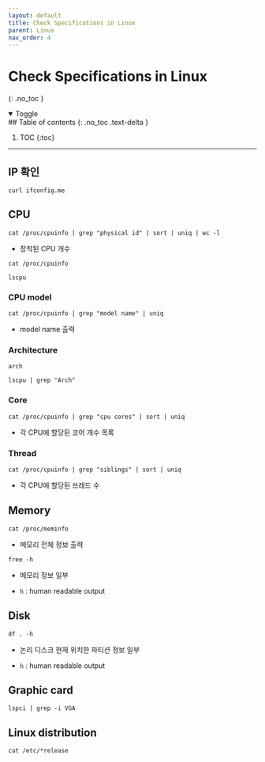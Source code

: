 ```yaml
---
layout: default
title: Check Specifications in Linux
parent: Linux
nav_order: 4
---
```


# Check Specifications in Linux
{: .no_toc }

<details open markdown="block">
  <summary>
    Toggle
  </summary>
## Table of contents
{: .no_toc .text-delta }

1. TOC
{:toc}
</details>

---

## IP 확인

```
curl ifconfig.me
```

## CPU

```
cat /proc/cpuinfo | grep "physical id" | sort | uniq | wc -l
```

- 장착된 CPU 개수

```
cat /proc/cpuinfo
```

```
lscpu
```

### CPU model

```
cat /proc/cpuinfo | grep "model name" | uniq
```

- model name 출력

### Architecture

```
arch
```

```
lscpu | grep "Arch"
```

### Core

```
cat /proc/cpuinfo | grep "cpu cores" | sort | uniq
```

- 각 CPU에 할당된 코어 개수 목록

### Thread

```
cat /proc/cpuinfo | grep "siblings" | sort | uniq
```

- 각 CPU에 할당된 쓰레드 수

## Memory

```
cat /proc/meminfo
```

- 메모리 전체 정보 출력

```
free -h
```

- 메모리 정보 일부

- `h` : human readable output

## Disk

```
df . -h
```

- 논리 디스크 현재 위치한 파티션 정보 일부

- `h` : human readable output

## Graphic card

```
lspci | grep -i VGA
```

## Linux distribution

```
cat /etc/*release
```
